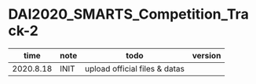 # DAI2020_SMARTS_Competition_Track-2

|time|note|todo |version|
|--|--|--|--|
|2020.8.18|INIT|upload official files & datas||
